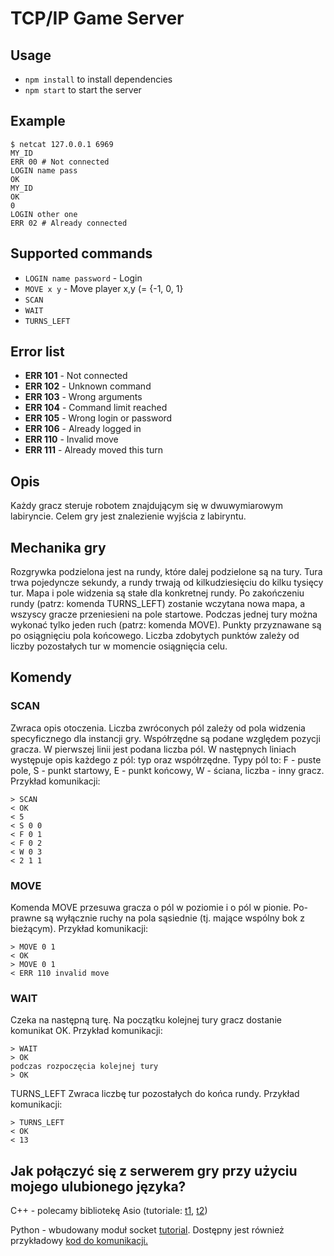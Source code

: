 # TCP/IP Game Server

## Usage
- `npm install` to install dependencies
- `npm start` to start the server

## Example
``` shell
$ netcat 127.0.0.1 6969
MY_ID
ERR 00 # Not connected
LOGIN name pass
OK
MY_ID
OK
0
LOGIN other one
ERR 02 # Already connected
```

## Supported commands
- `LOGIN name password` - Login
- `MOVE x y` - Move player x,y (= {-1, 0, 1}
- `SCAN`
- `WAIT`
- `TURNS_LEFT`

## Error list
- **ERR 101** - Not connected
- **ERR 102** - Unknown command
- **ERR 103** - Wrong arguments
- **ERR 104** - Command limit reached
- **ERR 105** - Wrong login or password
- **ERR 106** - Already logged in
- **ERR 110** - Invalid move
- **ERR 111** - Already moved this turn
 
## Opis
Każdy gracz steruje robotem znajdującym się w dwuwymiarowym labiryncie. Celem gry jest
znalezienie wyjścia z labiryntu.

## Mechanika gry
Rozgrywka podzielona jest na rundy, które dalej podzielone są na tury. Tura trwa pojedyncze
sekundy, a rundy trwają od kilkudziesięciu do kilku tysięcy tur.
Mapa i pole widzenia są stałe dla konkretnej rundy. Po zakończeniu rundy (patrz: komenda
TURNS_LEFT) zostanie wczytana nowa mapa, a wszyscy gracze przeniesieni na pole startowe.
Podczas jednej tury można wykonać tylko jeden ruch (patrz: komenda MOVE).
Punkty przyznawane są po osiągnięciu pola końcowego. Liczba zdobytych punktów zależy
od liczby pozostałych tur w momencie osiągnięcia celu.

## Komendy
### SCAN
Zwraca opis otoczenia. Liczba zwróconych pól zależy od pola widzenia specyficznego dla
instancji gry. Współrzędne są podane względem pozycji gracza.
W pierwszej linii jest podana liczba pól. W następnych liniach występuje opis każdego z pól:
typ oraz współrzędne. Typy pól to: F - puste pole, S - punkt startowy, E - punkt końcowy, W -
ściana, liczba - inny gracz. Przykład komunikacji:

```
> SCAN
< OK
< 5
< S 0 0
< F 0 1
< F 0 2
< W 0 3
< 2 1 1
```

### MOVE
Komenda MOVE <x> <y> przesuwa gracza o <x> pól w poziomie i o <y> pól w pionie. Po-
prawne są wyłącznie ruchy na pola sąsiednie (tj. mające wspólny bok z bieżącym). Przykład
komunikacji:

```
> MOVE 0 1
< OK
> MOVE 0 1
< ERR 110 invalid move
```

### WAIT
Czeka na następną turę. Na początku kolejnej tury gracz dostanie komunikat OK. Przykład
komunikacji:

```
> WAIT
> OK
podczas rozpoczęcia kolejnej tury
> OK
```

TURNS_LEFT
Zwraca liczbę tur pozostałych do końca rundy. Przykład komunikacji:

```
> TURNS_LEFT
< OK
< 13
```

## Jak połączyć się z serwerem gry przy użyciu mojego ulubionego języka?

C++ - polecamy bibliotekę Asio (tutoriale: [t1](http://www.boost.org/doc/libs/1_51_0/doc/html/boost_asio/tutorial/tutdaytime1.html), [t2](http://www.gamedev.net/blog/950/entry-2249317-a-guide-to-getting-started-with-boostasio/))

Python - wbudowany moduł socket [tutorial](http://www.binarytides.com/python-socket-programming-tutorial/). Dostępny jest również przykładowy [kod do komunikacji.](/examples/tutorial_communication_example.py) 
